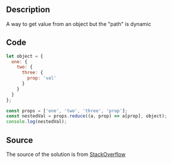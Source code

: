 
## Description

A way to get value from an object but the "path" is dynamic

## Code

```javascript
let object = {
  one: {
    two: {
      three: {
        prop: 'val'
      }
    }
  }
};

const props = ['one', 'two', 'three', 'prop'];
const nestedVal = props.reduce((a, prop) => a[prop], object);
console.log(nestedVal);
```

## Source

The source of the solution is from [StackOverflow](https://stackoverflow.com/a/59795996/159365)